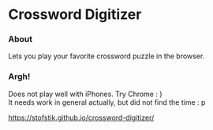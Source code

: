 # Crossword Digitizer

### About
Lets you play your favorite crossword puzzle in the browser.  

### Argh!
Does not play well with iPhones. Try Chrome : )  
It needs work in general actually, but did not find the time : p  

https://stofstik.github.io/crossword-digitizer/
